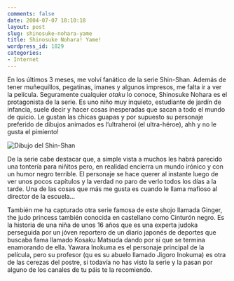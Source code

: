 ```yaml
---
comments: false
date: 2004-07-07 18:10:18
layout: post
slug: shinosuke-nohara-yame
title: Shinosuke Nohara! Yame!
wordpress_id: 1829
categories:
- Internet
---
```


En los últimos 3 meses, me volví fanático de la serie Shin-Shan. Además de tener muñequillos, pegatinas, imanes y algunos impresos, me falta ir a ver la película. Seguramente cualquier _otaku_ lo conoce, Shinosuke Nohara es el protagonista de la serie. Es uno niño muy inquieto, estudiante de jardín de infancia, suele decir y hacer cosas inesperadas que sacan a todo el mundo de quicio. Le gustan  las chicas guapas y por supuesto su personaje preferido de dibujos animados es l’ultraheroi (el ultra-héroe), ahh y no le gusta el pimiento!





![Dibujo del Shin-Shan](http://www.minid.net/images/shinshan.png)





De la serie cabe destacar que, a simple vista a muchos les habrá parecido una tontería para niñitos pero, en realidad encierra un mundo irónico y con un humor negro terrible. El personaje se hace querer al instante luego de ver unos pocos capítulos y la verdad no paro de verlo todos los días a la tarde. Una de las cosas que más me gusta es cuando le llama mafioso al director de la escuela…





También me ha capturado otra serie famosa de este shojo llamada Ginger, the judo princess  también conocida en castellano como Cinturón negro. Es la historia de una niña de unos 16 años que es una experta judoka perseguida por un jóven reportero de un diario japonés de deportes que buscaba fama llamado Kosaku Matsuda dando por sí que se termina enamorando de ella. Yawara Inokuma es el personaje principal de la película, pero su profesor (qu es su abuelo llamado Jigoro Inokuma) es otra de las cerezas del postre, si todavía no has visto la serie y la pasan por alguno de los canales de tu páis te la recomiendo.




 
